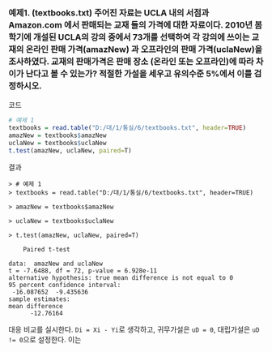 ### 예제1. (textbooks.txt) 주어진 자료는 UCLA 내의 서점과 Amazon.com 에서 판매되는 교재 들의 가격에 대한 자료이다. 2010년 봄학기에 개설된 UCLA의 강의 중에서 73개를 선택하여 각 강의에 쓰이는 교재의 온라인 판매 가격(amazNew) 과 오프라인의 판매 가격(uclaNew)을 조사하였다. 교재의 판매가격은 판매 장소 (온라인 또는 오프라인)에 따라 차이가 난다고 볼 수 있는가? 적절한 가설을 세우고 유의수준 5%에서 이를 검정하시오.

코드
```R
# 예제 1
textbooks = read.table("D:/대/1/통실/6/textbooks.txt", header=TRUE)
amazNew = textbooks$amazNew
uclaNew = textbooks$uclaNew
t.test(amazNew, uclaNew, paired=T)
```

결과
```
> # 예제 1
> textbooks = read.table("D:/대/1/통실/6/textbooks.txt", header=TRUE)

> amazNew = textbooks$amazNew

> uclaNew = textbooks$uclaNew

> t.test(amazNew, uclaNew, paired=T)

	Paired t-test

data:  amazNew and uclaNew
t = -7.6488, df = 72, p-value = 6.928e-11
alternative hypothesis: true mean difference is not equal to 0
95 percent confidence interval:
 -16.087652  -9.435636
sample estimates:
mean difference 
      -12.76164
```

대응 비교를 실시한다. `Di = Xi - Yi`로 생각하고, 귀무가설은 `uD = 0`, 대립가설은 `uD != 0`으로 설정한다. 이는 